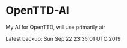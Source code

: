 # OpenTTD-AI
My AI for OpenTTD, will use primarily air

Latest backup: Sun Sep 22 23:35:01 UTC 2019
